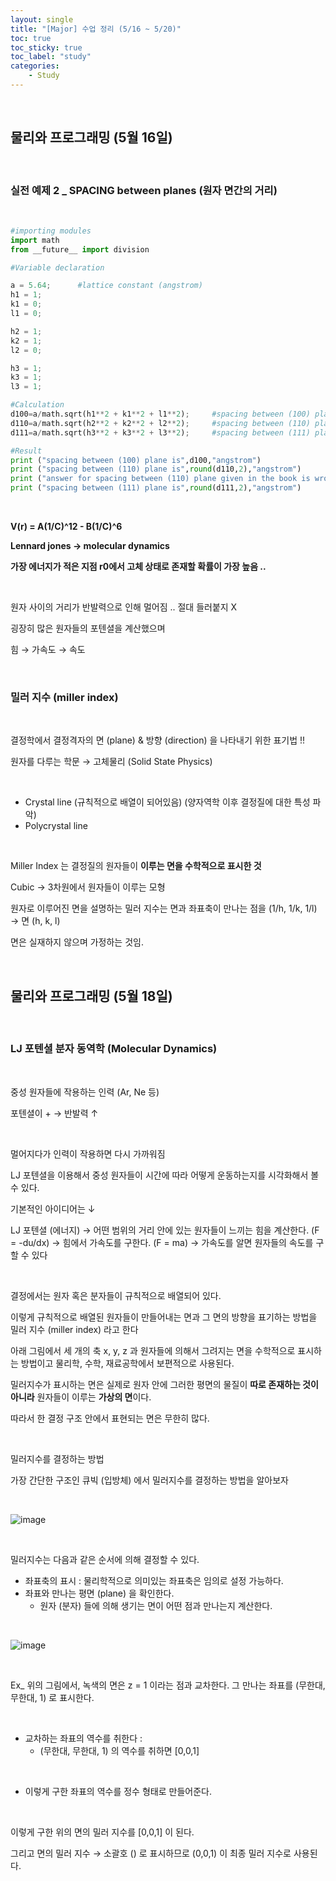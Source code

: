 ```yaml
---
layout: single
title: "[Major] 수업 정리 (5/16 ~ 5/20)"
toc: true
toc_sticky: true
toc_label: "study"
categories:
    - Study
---
```


<br>

## 물리와 프로그래밍 (5월 16일)

<br>

### 실전 예제 2 _ SPACING between planes (원자 면간의 거리)

<br>

```py
#importing modules
import math
from __future__ import division

#Variable declaration

a = 5.64;      #lattice constant (angstrom)
h1 = 1;
k1 = 0;
l1 = 0;

h2 = 1;
k2 = 1;
l2 = 0;

h3 = 1;
k3 = 1;
l3 = 1;

#Calculation
d100=a/math.sqrt(h1**2 + k1**2 + l1**2);     #spacing between (100) plane
d110=a/math.sqrt(h2**2 + k2**2 + l2**2);     #spacing between (110) plane
d111=a/math.sqrt(h3**2 + k3**2 + l3**2);     #spacing between (111) plane

#Result
print ("spacing between (100) plane is",d100,"angstrom")
print ("spacing between (110) plane is",round(d110,2),"angstrom")
print ("answer for spacing between (110) plane given in the book is wrong")
print ("spacing between (111) plane is",round(d111,2),"angstrom")
```

<br>

**V(r) = A(1/C)^12 - B(1/C)^6**

**Lennard jones &rarr; molecular dynamics**

**가장 에너지가 적은 지점 r0에서 고체 상태로 존재할 확률이 가장 높음 ..**

<br>

원자 사이의 거리가 반발력으로 인해 멀어짐 .. 절대 들러붙지 X 

굉장히 많은 원자들의 포텐셜을 계산했으며

힘 &rarr; 가속도 &rarr; 속도

<br>

### 밀러 지수 (miller index)

<br>

결정학에서 결정격자의 면 (plane) & 방향 (direction) 을 나타내기 위한 표기법 !!

원자를 다루는 학문 &rarr; 고체물리 (Solid State Physics)

<br>

- Crystal line (규칙적으로 배열이 되어있음) (양자역학 이후 결정질에 대한 특성 파악)
- Polycrystal line

<br>

Miller Index 는 결정질의 원자들이 **이루는 면을 수학적으로 표시한 것**

Cubic &rarr; 3차원에서 원자들이 이루는 모형

원자로 이루어진 면을 설명하는 밀러 지수는 면과 좌표축이 만나는 점을 (1/h, 1/k, 1/l) &rarr; 면 (h, k, l)

면은 실재하지 않으며 가정하는 것임.

<br>

## 물리와 프로그래밍 (5월 18일)

<br>

### LJ 포텐셜 분자 동역학 (Molecular Dynamics)

<br>

중성 원자들에 작용하는 인력 (Ar, Ne 등) 

포텐셜이 + &rarr; 반발력 &uarr; 

<br>

멀어지다가 인력이 작용하면 다시 가까워짐

LJ 포텐셜을 이용해서 중성 원자들이 시간에 따라 어떻게 운동하는지를 시각화해서 볼 수 있다.

기본적인 아이디어는 &darr;

LJ 포텐셜 (에너지) &rarr; 어떤 범위의 거리 안에 있는 원자들이 느끼는 힘을 계산한다. (F = -du/dx) &rarr; 힘에서 가속도를 구한다. (F = ma) &rarr; 가속도를 알면 원자들의 속도를 구할 수 있다

<br>

결정에서는 원자 혹은 분자들이 규칙적으로 배열되어 있다. 

이렇게 규칙적으로 배열된 원자들이 만들어내는 면과 그 면의 방향을 표기하는 방법을 밀러 지수 (miller index) 라고 한다 

아래 그림에서 세 개의 축 x, y, z 과 원자들에 의해서 그려지는 면을 수학적으로 표시하는 방법이고 물리학, 수학, 재료공학에서 보편적으로 사용된다.

밀러지수가 표시하는 면은 실제로 원자 안에 그러한 평면의 물질이 **따로 존재하는 것이 아니라** 원자들이 이루는 **가상의 면**이다.

따라서 한 결정 구조 안에서 표현되는 면은 무한히 많다.

<br>

밀러지수를 결정하는 방법 

가장 간단한 구조인 큐빅 (입방체) 에서 밀러지수를 결정하는 방법을 알아보자

<br>

![image](https://user-images.githubusercontent.com/96330958/168938043-ebe03a8c-1a5a-433f-84cb-9f01a13b1798.png)

<br>


밀러지수는 다음과 같은 순서에 의해 결정할 수 있다. 

- 좌표축의 표시 : 물리학적으로 의미있는 좌표축은 임의로 설정 가능하다.
- 좌표와 만나는 평면 (plane) 을 확인한다.
  - 원자 (분자) 들에 의해 생기는 면이 어떤 점과 만나는지 계산한다.

<br>

![image](https://user-images.githubusercontent.com/96330958/168938646-efb90efa-ab91-470e-b2fe-6b48741884ad.png)

<br>

Ex_ 위의 그림에서, 녹색의 면은 z = 1 이라는 점과 교차한다. 그 만나는 좌표를 (무한대, 무한대, 1) 로 표시한다.

<br>

- 교차하는 좌표의 역수를 취한다 :
  - (무한대, 무한대, 1) 의 역수를 취하면 [0,0,1] 

<br>

- 이렇게 구한 좌표의 역수를 정수 형태로 만들어준다.

<br>

이렇게 구한 위의 면의 밀러 지수를 [0,0,1] 이 된다.

그리고 면의 밀러 지수 &rarr; 소괄호 () 로 표시하므로 (0,0,1) 이 최종 밀러 지수로 사용된다.














